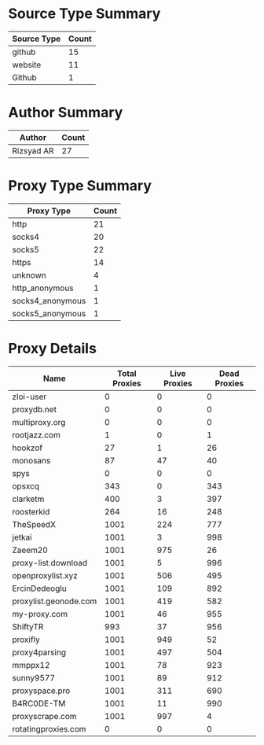 # Source Type Summary

| Source Type | Count |
|-------------|-------|
| github | 15 |
| website | 11 |
| Github | 1 |


# Author Summary

| Author | Count |
|--------|-------|
| Rizsyad AR | 27 |


# Proxy Type Summary

| Proxy Type | Count |
|------------|-------|
| http | 21 |
| socks4 | 20 |
| socks5 | 22 |
| https | 14 |
| unknown | 4 |
| http_anonymous | 1 |
| socks4_anonymous | 1 |
| socks5_anonymous | 1 |


# Proxy Details

| Name | Total Proxies | Live Proxies | Dead Proxies |
|------|---------------|--------------|---------------|
| zloi-user | 0 | 0 | 0 |
| proxydb.net | 0 | 0 | 0 |
| multiproxy.org | 0 | 0 | 0 |
| rootjazz.com | 1 | 0 | 1 |
| hookzof | 27 | 1 | 26 |
| monosans | 87 | 47 | 40 |
| spys | 0 | 0 | 0 |
| opsxcq | 343 | 0 | 343 |
| clarketm | 400 | 3 | 397 |
| roosterkid | 264 | 16 | 248 |
| TheSpeedX | 1001 | 224 | 777 |
| jetkai | 1001 | 3 | 998 |
| Zaeem20 | 1001 | 975 | 26 |
| proxy-list.download | 1001 | 5 | 996 |
| openproxylist.xyz | 1001 | 506 | 495 |
| ErcinDedeoglu | 1001 | 109 | 892 |
| proxylist.geonode.com | 1001 | 419 | 582 |
| my-proxy.com | 1001 | 46 | 955 |
| ShiftyTR | 993 | 37 | 956 |
| proxifly | 1001 | 949 | 52 |
| proxy4parsing | 1001 | 497 | 504 |
| mmppx12 | 1001 | 78 | 923 |
| sunny9577 | 1001 | 89 | 912 |
| proxyspace.pro | 1001 | 311 | 690 |
| B4RC0DE-TM | 1001 | 11 | 990 |
| proxyscrape.com | 1001 | 997 | 4 |
| rotatingproxies.com | 0 | 0 | 0 |
